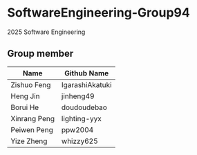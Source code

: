 # SoftwareEngineering-Group94
2025 Software Engineering
## Group member

| Name | Github Name     |
|--|-----------------|
| Zishuo Feng | IgarashiAkatuki |
| Heng Jin | jinheng49       |
| Borui He| doudoudebao     |
| Xinrang Peng | lighting-yyx    |
| Peiwen Peng | ppw2004     |
| Yize Zheng | whizzy625       |
